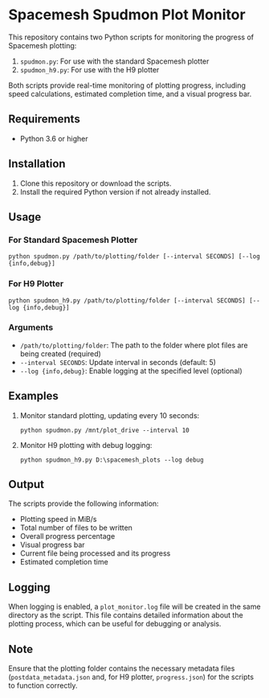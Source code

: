 # Spacemesh Spudmon Plot Monitor

This repository contains two Python scripts for monitoring the progress of Spacemesh plotting:

1. `spudmon.py`: For use with the standard Spacemesh plotter
2. `spudmon_h9.py`: For use with the H9 plotter

Both scripts provide real-time monitoring of plotting progress, including speed calculations, estimated completion time, and a visual progress bar.

## Requirements

- Python 3.6 or higher

## Installation

1. Clone this repository or download the scripts.
2. Install the required Python version if not already installed.

## Usage

### For Standard Spacemesh Plotter

```
python spudmon.py /path/to/plotting/folder [--interval SECONDS] [--log {info,debug}]
```

### For H9 Plotter

```
python spudmon_h9.py /path/to/plotting/folder [--interval SECONDS] [--log {info,debug}]
```

### Arguments

- `/path/to/plotting/folder`: The path to the folder where plot files are being created (required)
- `--interval SECONDS`: Update interval in seconds (default: 5)
- `--log {info,debug}`: Enable logging at the specified level (optional)

## Examples

1. Monitor standard plotting, updating every 10 seconds:
   ```
   python spudmon.py /mnt/plot_drive --interval 10
   ```

2. Monitor H9 plotting with debug logging:
   ```
   python spudmon_h9.py D:\spacemesh_plots --log debug
   ```

## Output

The scripts provide the following information:

- Plotting speed in MiB/s
- Total number of files to be written
- Overall progress percentage
- Visual progress bar
- Current file being processed and its progress
- Estimated completion time

## Logging

When logging is enabled, a `plot_monitor.log` file will be created in the same directory as the script. This file contains detailed information about the plotting process, which can be useful for debugging or analysis.

## Note

Ensure that the plotting folder contains the necessary metadata files (`postdata_metadata.json` and, for H9 plotter, `progress.json`) for the scripts to function correctly.